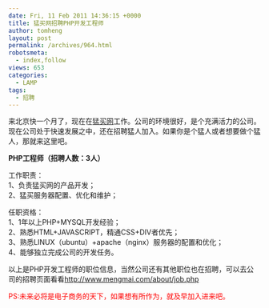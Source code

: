 ```yaml
---
date: Fri, 11 Feb 2011 14:36:15 +0000
title: 猛买网招聘PHP开发工程师
author: tomheng
layout: post
permalink: /archives/964.html
robotsmeta:
  - index,follow
views: 653
categories:
  - LAMP
tags:
  - 招聘
---
```

来北京快一个月了，现在在[猛买网][1]工作。公司的环境很好，是个充满活力的公司。现在公司处于快速发展之中，还在招聘猛人加入。如果你是个猛人或者想要做个猛人，那就来这里吧。

**PHP工程师（招聘人数：3人）**

工作职责：  
1、负责猛买网的产品开发；  
2、猛买服务器配置、优化和维护；

任职资格：  
1、1年以上PHP+MYSQL开发经验；  
2、熟悉HTML+JAVASCRIPT，精通CSS+DIV者优先；  
3、熟悉LINUX（ubuntu）+apache（nginx）服务器的配置和优化；  
4、能够独立完成公司的开发任务。

以上是PHP开发工程师的职位信息，当然公司还有其他职位也在招聘，可以去公司的招聘页面看看<http://www.mengmai.com/about/job.php>

<span style="color: #ff0000;">PS:未来必将是电子商务的天下，如果想有所作为，就及早加入进来吧。</span>

 [1]: http://www.mengmai.com
